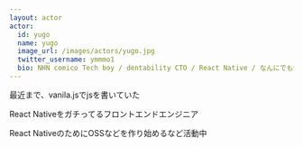 ```yaml
---
layout: actor
actor:
  id: yugo
  name: yugo
  image_url: /images/actors/yugo.jpg
  twitter_username: ymmmo1
  bio: NHN comico Tech boy / dentability CTO / React Native / なんにでもwordpress（悪手） / ロックンロール
---
```


最近まで、vanila.jsでjsを書いていた

React Nativeをガチってるフロントエンドエンジニア

React NativeのためにOSSなどを作り始めるなど活動中
